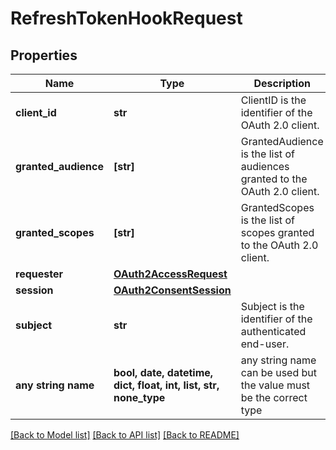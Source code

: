 # RefreshTokenHookRequest


## Properties
Name | Type | Description | Notes
------------ | ------------- | ------------- | -------------
**client_id** | **str** | ClientID is the identifier of the OAuth 2.0 client. | [optional] 
**granted_audience** | **[str]** | GrantedAudience is the list of audiences granted to the OAuth 2.0 client. | [optional] 
**granted_scopes** | **[str]** | GrantedScopes is the list of scopes granted to the OAuth 2.0 client. | [optional] 
**requester** | [**OAuth2AccessRequest**](OAuth2AccessRequest.md) |  | [optional] 
**session** | [**OAuth2ConsentSession**](OAuth2ConsentSession.md) |  | [optional] 
**subject** | **str** | Subject is the identifier of the authenticated end-user. | [optional] 
**any string name** | **bool, date, datetime, dict, float, int, list, str, none_type** | any string name can be used but the value must be the correct type | [optional]

[[Back to Model list]](../README.md#documentation-for-models) [[Back to API list]](../README.md#documentation-for-api-endpoints) [[Back to README]](../README.md)


